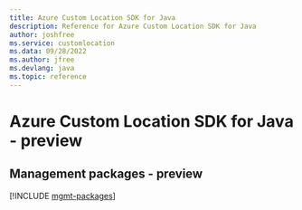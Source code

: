 ```yaml
---
title: Azure Custom Location SDK for Java
description: Reference for Azure Custom Location SDK for Java
author: joshfree
ms.service: customlocation
ms.data: 09/28/2022
ms.author: jfree
ms.devlang: java
ms.topic: reference
---
```

# Azure Custom Location SDK for Java - preview

## Management packages - preview
[!INCLUDE [mgmt-packages](custom-location-mgmt-index.md)]